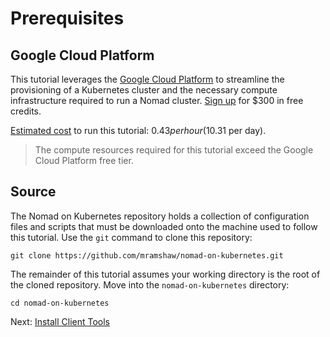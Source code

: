 # Prerequisites

## Google Cloud Platform

This tutorial leverages the [Google Cloud Platform](https://cloud.google.com/) to streamline the provisioning of a Kubernetes cluster and the necessary compute infrastructure required to run a Nomad cluster. [Sign up](https://cloud.google.com/free/) for $300 in free credits.

[Estimated cost](https://cloud.google.com/products/calculator/#id=1dc8801f-7903-432c-8eb3-f3b73b10be4d) to run this tutorial: $0.43 per hour ($10.31 per day).

> The compute resources required for this tutorial exceed the Google Cloud Platform free tier.

## Source

The Nomad on Kubernetes repository holds a collection of configuration files and scripts that must be downloaded onto the machine used to follow this tutorial. Use the `git` command to clone this repository:

```
git clone https://github.com/mramshaw/nomad-on-kubernetes.git
```

The remainder of this tutorial assumes your working directory is the root of the cloned repository. Move into the `nomad-on-kubernetes` directory:

```
cd nomad-on-kubernetes
```

Next: [Install Client Tools](02-client-tools.md)
